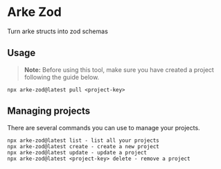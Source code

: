 # Arke Zod

Turn arke structs into zod schemas

## Usage


> **Note:** Before using this tool, make sure you have created a project following the guide below.


```
npx arke-zod@latest pull <project-key>
```

## Managing projects

There are several commands you can use to manage your projects.

```
npx arke-zod@latest list - list all your projects
npx arke-zod@latest create - create a new project
npx arke-zod@latest update - update a project
npx arke-zod@latest <project-key> delete - remove a project
```
